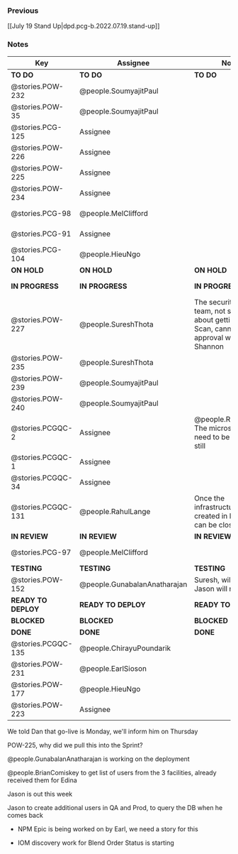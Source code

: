 
### Previous

[[July 19 Stand Up|dpd.pcg-b.2022.07.19.stand-up]]

### Notes

| Key                 | Assignee                     | Notes                                                                                                   | Components            |
| ------------------- | ---------------------------- | ------------------------------------------------------------------------------------------------------- | --------------------- |
| **TO DO**           | **TO DO**                    | **TO DO**                                                                                               | **TO DO**             |
| @stories.POW-232    | @people.SoumyajitPaul        |                                                                                                         | Testing; UI Front End |
| @stories.POW-35     | @people.SoumyajitPaul        |                                                                                                         | Testing; UI Front End |
| @stories.PCG-125    | Assignee                     |                                                                                                         | Testing; UI Front End |
| @stories.POW-226    | Assignee                     |                                                                                                         | Testing; UI Front End |
| @stories.POW-225    | Assignee                     |                                                                                                         | Testing; UI Front End |
| @stories.POW-234    | Assignee                     |                                                                                                         | Testing; UI Front End |
| @stories.PCG-98     | @people.MelClifford          |                                                                                                         | Testing; UI Front End |
| @stories.PCG-91     | Assignee                     |                                                                                                         | Testing; UI Front End |
| @stories.PCG-104    | @people.HieuNgo              |                                                                                                         | Testing; UI Front End |
| **ON HOLD**         | **ON HOLD**                  | **ON HOLD**                                                                                             | **ON HOLD**           |
| **IN PROGRESS**     | **IN PROGRESS**              | **IN PROGRESS**                                                                                         | **IN PROGRESS**       |
| @stories.POW-227    | @people.SureshThota          | The security scan team, not super sure about getting security Scan, cannot get approval without Shannon | Testing; UI Front End |
| @stories.POW-235    | @people.SureshThota          |                                                                                                         | Testing; UI Front End |
| @stories.POW-239    | @people.SoumyajitPaul        |                                                          | Testing; UI Front End |
| @stories.POW-240    | @people.SoumyajitPaul        |                                                                                                         | Testing; UI Front End |
| @stories.PCGQC-2    | Assignee                     | @people.RahulLandge The microservice(s) need to be deployed still                                       |                       |
| @stories.PCGQC-1    | Assignee                     |                                                                                                         |                       |
| @stories.PCGQC-34   | Assignee                     |                                                                                                         | Microservices and API |
| @stories.PCGQC-131  | @people.RahulLange           | Once the infrastructure is created in Prod, this can be closed                                          |                       |
| **IN REVIEW**       | **IN REVIEW**                | **IN REVIEW**                                                                                           | **ON HOLD**           |
| @stories.PCG-97     | @people.MelClifford          |                                                                                                         | Testing; UI Front End |
| **TESTING**         | **TESTING**                  | **TESTING**                                                                                             | **BLOCKED**           |
| @stories.POW-152    | @people.GunabalanAnatharajan | Suresh, will be testing. Jason will need to                                                             |                       |
| **READY TO DEPLOY** | **READY TO DEPLOY**          | **READY TO DEPLOY**                                                                                     | **BLOCKED**           |
| **BLOCKED**         | **BLOCKED**                  | **BLOCKED**                                                                                             | **BLOCKED**           |
| **DONE**            | **DONE**                     | **DONE**                                                                                                | **DONE**              |
| @stories.PCGQC-135  | @people.ChirayuPoundarik     |                                                                                                         | Testing; UI Front End |
| @stories.POW-231    | @people.EarlSioson           |                                                                                                         |                       |
| @stories.POW-177    | @people.HieuNgo              |                                                                                                         |                       |
| @stories.POW-223    | Assignee                     |                                                                                                         | Testing; UI Front End |

We told Dan that go-live is Monday, we'll inform him on Thursday

POW-225, why did we pull this into the Sprint?

@people.GunabalanAnatharajan is working on the deployment

@people.BrianComiskey to get list of users from the 3 facilities, already received them for Edina

Jason is out this week

Jason to create additional users in QA and Prod, to query the DB when he comes back

- NPM Epic is being worked on by Earl, we need a story for this

- IOM discovery work for Blend Order Status is starting 